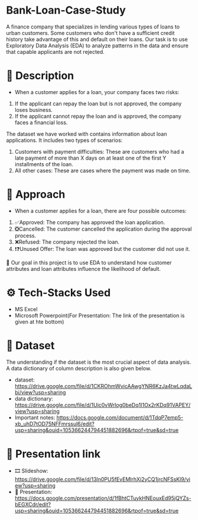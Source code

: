 # Bank-Loan-Case-Study
A finance company that specializes in lending various types of loans to urban customers. Some customers who don't have a sufficient credit history take advantage of this and default on their loans. Our task is to use Exploratory Data Analysis (EDA) to analyze patterns in the data and ensure that capable applicants are not rejected.

# 📑 Description
- When a customer applies for a loan, your company faces two risks:

1. If the applicant can repay the loan but is not approved, the company loses business.
2. If the applicant cannot repay the loan and is approved, the company faces a financial loss.

The dataset we have worked with contains information about loan applications. It includes two types of scenarios:

1. Customers with payment difficulties: These are customers who had a late payment of more than X days on at least one of the first Y installments of the loan.
2. All other cases: These are cases where the payment was made on time.

# 🏹 Approach
- When a customer applies for a loan, there are four possible outcomes:

1. ✅Approved: The company has approved the loan application.
2. ❎Cancelled: The customer cancelled the application during the approval process.
3. ❌Refused: The company rejected the loan.
4. ❗❓Unused Offer: The loan was approved but the customer did not use it.

🎯 Our goal in this project is to use EDA to understand how customer attributes and loan attributes influence the likelihood of default.

# ⚙ Tech-Stacks Used
- MS Excel
- Microsoft Powerpoint(For Presentation: The link of the presentation is given at hte bottom)

# 📰 Dataset
The understanding if the dataset is the most crucial aspect of data analysis. A data dictionary of column description is also given below.
- dataset: https://drive.google.com/file/d/1CKROhmWvicAAwgYNR6KzJa4twLqdaLbi/view?usp=sharing
- data dictionary: https://drive.google.com/file/d/1Uic0vWrIog0beDq1I1Ox2rKDq91VAPEY/view?usp=sharing
- Important notes: https://docs.google.com/document/d/1TdqP7emp5-xb_uhD7tOD75NFFmrssul6/edit?usp=sharing&ouid=105366244794451882696&rtpof=true&sd=true

# 🎦 Presentation link
- 🎞 Slideshow: https://drive.google.com/file/d/13ln0PU5fEvEMlrhXi2yCQ1jrcNFSsKl9/view?usp=sharing
- 📝 Presentation: https://docs.google.com/presentation/d/1fBhtCTuykHNEouxEd95jQYZs-bEGXCdr/edit?usp=sharing&ouid=105366244794451882696&rtpof=true&sd=true
